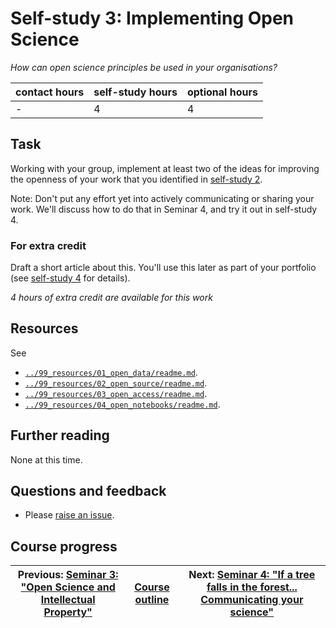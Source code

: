 # Self-study 3: Implementing Open Science
_*How can open science principles be used in your organisations?*_

| contact hours | self-study hours | optional hours |
|---|---|---|
| - | 4 | 4 |

## Task
Working with your group, implement at least two of the ideas for improving the openness of your work that you identified in [self-study 2](../04_selfstudy2/readme.md).

Note: Don't put any effort yet into actively communicating or sharing your work. We'll discuss how to do that in Seminar 4, and try it out in self-study 4.

### For extra credit
Draft a short article about this. You'll use this later as part of your portfolio (see [self-study 4](../08_selfstudy4/readme.md) for details).

_4 hours of extra credit are available for this work_

## Resources
See 
- [`../99_resources/01_open_data/readme.md`](../99_resources/01_open_data/readme.md).
- [`../99_resources/02_open_source/readme.md`](../99_resources/02_open_source/readme.md).
- [`../99_resources/03_open_access/readme.md`](../99_resources/03_open_access/readme.md).
- [`../99_resources/04_open_notebooks/readme.md`](../99_resources/04_open_notebooks/readme.md).

## Further reading
None at this time.

## Questions and feedback
- Please [raise an issue](../../../issues).

## Course progress
| Previous: [Seminar 3: "Open Science and Intellectual Property"](../05_seminar3/readme.md) | [Course outline](../readme.md#course-outline) | Next: [Seminar 4: "If a tree falls in the forest... Communicating your science"](../07_seminar4/readme.md) |
|---|---|---|

